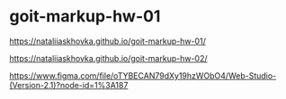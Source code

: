 # goit-markup-hw-01

https://nataliiaskhovka.github.io/goit-markup-hw-01/

https://nataliiaskhovka.github.io/goit-markup-hw-02/

https://www.figma.com/file/oTYBECAN79dXy19hzWObO4/Web-Studio-(Version-2.1)?node-id=1%3A187
